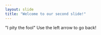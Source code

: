 ```yaml
---
layout: slide
title: "Welcome to our second slide!"
---
```

"I pity the fool"
Use the left arrow to go back!
